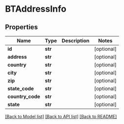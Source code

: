 # BTAddressInfo

## Properties
Name | Type | Description | Notes
------------ | ------------- | ------------- | -------------
**id** | **str** |  | [optional] 
**address** | **str** |  | [optional] 
**country** | **str** |  | [optional] 
**city** | **str** |  | [optional] 
**zip** | **str** |  | [optional] 
**state_code** | **str** |  | [optional] 
**country_code** | **str** |  | [optional] 
**state** | **str** |  | [optional] 

[[Back to Model list]](../README.md#documentation-for-models) [[Back to API list]](../README.md#documentation-for-api-endpoints) [[Back to README]](../README.md)


